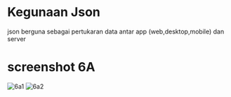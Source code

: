 # Kegunaan Json
json berguna sebagai pertukaran data antar app (web,desktop,mobile) dan server 


# screenshot 6A
![6a1](https://user-images.githubusercontent.com/48684916/68072717-171d0400-fdbb-11e9-88e3-a155755ee9fc.png)
![6a2](https://user-images.githubusercontent.com/48684916/68072738-5186a100-fdbb-11e9-8b6c-00939a5b5578.PNG)
